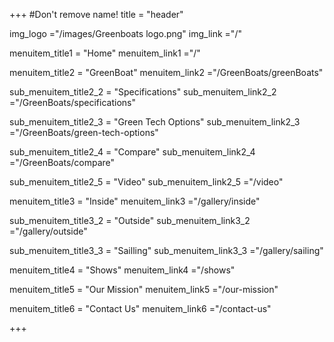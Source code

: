 +++
#Don't remove name!
title = "header"

img_logo ="/images/Greenboats logo.png"
img_link ="/"

menuitem_title1 = "Home"
menuitem_link1 ="/"

menuitem_title2 = "GreenBoat"
menuitem_link2 ="/GreenBoats/greenBoats"

sub_menuitem_title2_2 = "Specifications"
sub_menuitem_link2_2 ="/GreenBoats/specifications"

sub_menuitem_title2_3 = "Green Tech Options"
sub_menuitem_link2_3 ="/GreenBoats/green-tech-options"

sub_menuitem_title2_4 = "Compare"
sub_menuitem_link2_4 ="/GreenBoats/compare"

sub_menuitem_title2_5 = "Video"
sub_menuitem_link2_5 ="/video"

menuitem_title3 = "Inside"
menuitem_link3 ="/gallery/inside"

sub_menuitem_title3_2 = "Outside"
sub_menuitem_link3_2 ="/gallery/outside"

sub_menuitem_title3_3 = "Sailling"
sub_menuitem_link3_3 ="/gallery/sailing"

menuitem_title4 = "Shows"
menuitem_link4 ="/shows"

menuitem_title5 = "Our Mission"
menuitem_link5 ="/our-mission"

menuitem_title6 = "Contact Us"
menuitem_link6 ="/contact-us"


+++